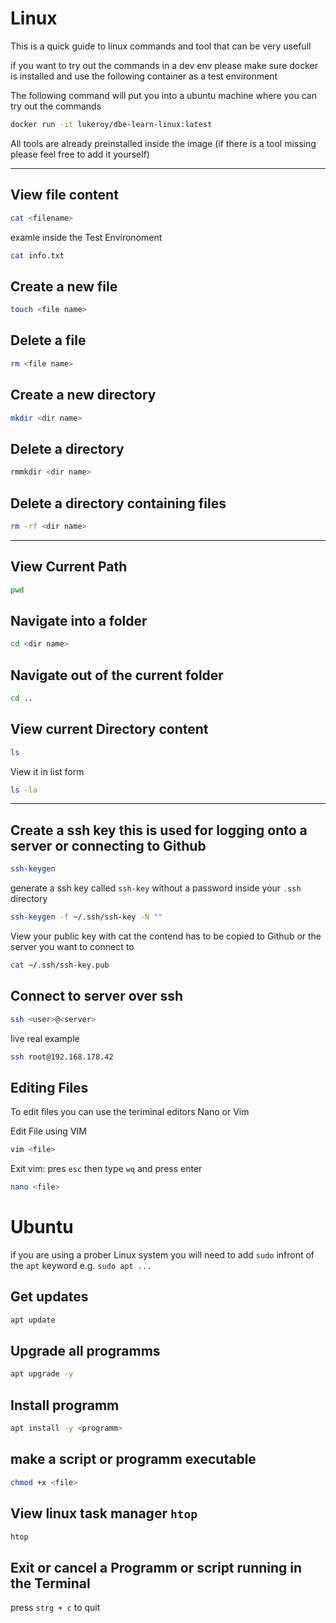 # Linux
This is a quick guide to linux commands and tool that can be very usefull

if you want to try out the commands in a dev env please make sure docker is installed and use the following container as a test environment

The following command will put you into a ubuntu machine where you can try out the commands
```bash
docker run -it lukeroy/dbe-learn-linux:latest
```
All tools are already preinstalled inside the image (if there is a tool missing please feel free to add it yourself)

---

## View file content
```bash
cat <filename>
```
examle inside the Test Environoment 
```bash
cat info.txt
```

## Create a new file
```bash
touch <file name>
```

## Delete a  file
```bash
rm <file name>
```

## Create a new directory
```bash
mkdir <dir name>
```

## Delete a  directory
```bash
rmmkdir <dir name>
```

## Delete a directory containing files
```bash
rm -rf <dir name>
```

---

## View Current Path
```bash
pwd
```

## Navigate into a folder
```bash
cd <dir name>
```

## Navigate out of the current folder
```bash
cd ..
```

## View current Directory content
```bash
ls
```
View it in list form
```bash
ls -la
```

---

## Create a ssh key this is used for logging onto a server or connecting to Github
```bash 
ssh-keygen
```
generate a ssh key called `ssh-key` without a password inside your `.ssh` directory 
```bash
ssh-keygen -f ~/.ssh/ssh-key -N ""
```

View your public key with cat the contend has to be copied to Github or the server you want to connect to
```bash
cat ~/.ssh/ssh-key.pub
```

## Connect to server over ssh
```bash
ssh <user>@<server>
```
live real example
```bash
ssh root@192.168.178.42
```

## Editing Files
To edit files you can use the teriminal editors Nano or Vim

Edit File using VIM
```bash
vim <file>
```
Exit vim: pres `esc` then type `wq` and press enter

```bash
nano <file>
```
 
# Ubuntu
if you are using a prober Linux system you will need to add `sudo` infront of the `apt` keyword e.g. `sudo apt ...`
## Get updates
```bash
apt update
```
## Upgrade all programms
```bash
apt upgrade -y
```
## Install programm
```bash
apt install -y <programm>
```
## make a script or programm executable
```bash 
chmod +x <file>
```
## View linux task manager `htop`
```bash
htop
```
## Exit or cancel a Programm or script running in the Terminal  
press `strg + c` to quit